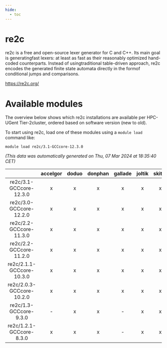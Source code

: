 ```yaml
---
hide:
  - toc
---
```


re2c
====


re2c is a free and open-source lexer generator for C and C++. Its main goal is generatingfast lexers: at least as fast as their reasonably optimized hand-coded counterparts. Instead of usingtraditional table-driven approach, re2c encodes the generated finite state automata directly in the formof conditional jumps and comparisons.

https://re2c.org/
# Available modules


The overview below shows which re2c installations are available per HPC-UGent Tier-2cluster, ordered based on software version (new to old).

To start using re2c, load one of these modules using a `module load` command like:

```shell
module load re2c/3.1-GCCcore-12.3.0
```

*(This data was automatically generated on Thu, 07 Mar 2024 at 18:35:40 CET)*  

| |accelgor|doduo|donphan|gallade|joltik|skitty|
| :---: | :---: | :---: | :---: | :---: | :---: | :---: |
|re2c/3.1-GCCcore-12.3.0|x|x|x|x|x|x|
|re2c/3.0-GCCcore-12.2.0|x|x|x|x|x|x|
|re2c/2.2-GCCcore-11.3.0|x|x|x|x|x|x|
|re2c/2.2-GCCcore-11.2.0|x|x|x|x|x|x|
|re2c/2.1.1-GCCcore-10.3.0|x|x|x|x|x|x|
|re2c/2.0.3-GCCcore-10.2.0|x|x|x|x|x|x|
|re2c/1.3-GCCcore-9.3.0|-|x|x|-|x|x|
|re2c/1.2.1-GCCcore-8.3.0|x|x|x|-|x|x|
